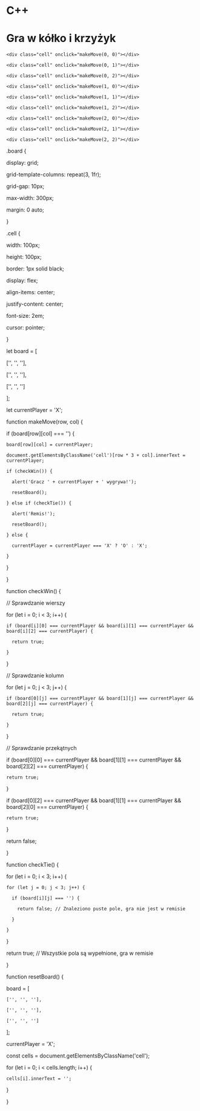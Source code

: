 # C++
<!DOCTYPE html>

<html>

<head>

  <title>Gra w kółko i krzyżyk</title>

  <link rel="stylesheet" type="text/css" href="styles.css">

</head>

<body>

  <h1>Gra w kółko i krzyżyk</h1>

  <div class="board">

    <div class="cell" onclick="makeMove(0, 0)"></div>

    <div class="cell" onclick="makeMove(0, 1)"></div>

    <div class="cell" onclick="makeMove(0, 2)"></div>

    <div class="cell" onclick="makeMove(1, 0)"></div>

    <div class="cell" onclick="makeMove(1, 1)"></div>

    <div class="cell" onclick="makeMove(1, 2)"></div>

    <div class="cell" onclick="makeMove(2, 0)"></div>

    <div class="cell" onclick="makeMove(2, 1)"></div>

    <div class="cell" onclick="makeMove(2, 2)"></div>

  </div>

  <script src="script.js"></script>

</body>

</html>

.board {

  display: grid;

  grid-template-columns: repeat(3, 1fr);

  grid-gap: 10px;

  max-width: 300px;

  margin: 0 auto;

}

.cell {

  width: 100px;

  height: 100px;

  border: 1px solid black;

  display: flex;

  align-items: center;

  justify-content: center;

  font-size: 2em;

  cursor: pointer;

}

let board = [

  ['', '', ''],

  ['', '', ''],

  ['', '', '']

];

let currentPlayer = 'X';

function makeMove(row, col) {

  if (board[row][col] === '') {

    board[row][col] = currentPlayer;

    document.getElementsByClassName('cell')[row * 3 + col].innerText = currentPlayer;

    if (checkWin()) {

      alert('Gracz ' + currentPlayer + ' wygrywa!');

      resetBoard();

    } else if (checkTie()) {

      alert('Remis!');

      resetBoard();

    } else {

      currentPlayer = currentPlayer === 'X' ? 'O' : 'X';

    }

  }

}

function checkWin() {

  // Sprawdzanie wierszy

  for (let i = 0; i < 3; i++) {

    if (board[i][0] === currentPlayer && board[i][1] === currentPlayer && board[i][2] === currentPlayer) {

      return true;

    }

  }

  // Sprawdzanie kolumn

  for (let j = 0; j < 3; j++) {

    if (board[0][j] === currentPlayer && board[1][j] === currentPlayer && board[2][j] === currentPlayer) {

      return true;

    }

  }

  // Sprawdzanie przekątnych

  if (board[0][0] === currentPlayer && board[1][1] === currentPlayer && board[2][2] === currentPlayer) {

    return true;

  }

  if (board[0][2] === currentPlayer && board[1][1] === currentPlayer  && board[2][0] === currentPlayer) {

    return true;

  }

  return false;

}

function checkTie() {

  for (let i = 0; i < 3; i++) {

    for (let j = 0; j < 3; j++) {

      if (board[i][j] === '') {

        return false; // Znaleziono puste pole, gra nie jest w remisie

      }

    }

  }

  return true; // Wszystkie pola są wypełnione, gra w remisie

}

function resetBoard() {

  board = [

    ['', '', ''],

    ['', '', ''],

    ['', '', '']

  ];

  

  currentPlayer = 'X';

  

  const cells = document.getElementsByClassName('cell');

  for (let i = 0; i < cells.length; i++) {

    cells[i].innerText = '';

  }

}
